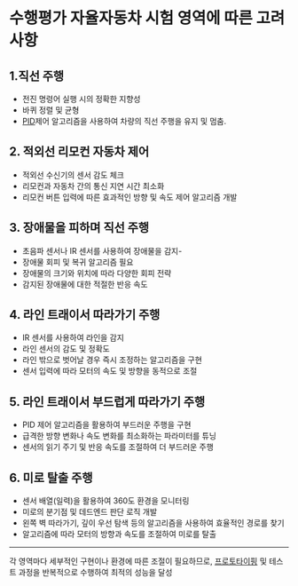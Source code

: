 # 수행평가 자율자동차 시험 영역에 따른 고려사항

## 1.직선 주행
 - 전진 명령어 실행 시의 정확한 지향성
 - 바퀴 정렬 및 균형
 - [PID](https://ok1659.tistory.com/755)제어 알고리즘을 사용하여 차량의 직선 주행을 유지 및 멈춤.

## 2. 적외선 리모컨 자동차 제어
 - 적외선 수신기의 센서 감도 체크
 - 리모컨과 자동차 간의 통신 지연 시간 최소화
 - 리모컨 버튼 입력에 따른 효과적인 방향 및 속도 제어 알고리즘 개발

## 3. 장애물을 피하며 직선 주행
 - 초음파 센서나 IR 센서를 사용하여 장애물을 감지- 
 - 장애물 회피 및 복귀  알고리즘 필요
 - 장애물의 크기와 위치에 따라 다양한 회피 전략
 - 감지된 장애물에 대한 적절한 반응 속도

## 4. 라인 트래이서 따라가기 주행
- IR 센서를 사용하여 라인을 감지
- 라인 센서의 감도 및 정확도
- 라인 밖으로 벗어날 경우 즉시 조정하는 알고리즘을 구현
- 센서 입력에 따라 모터의 속도 및 방향을 동적으로 조절

## 5. 라인 트래이서 부드럽게 따라가기 주행
- PID 제어 알고리즘을 활용하여 부드러운 주행을 구현
- 급격한 방향 변화나 속도 변화를 최소화하는 파라미터를 튜닝
- 센서의 읽기 주기 및 반응 속도를 조절하여 더 부드러운 주행

## 6. 미로 탈출 주행
- 센서 배열(일력)을 활용하여 360도 환경을 모니터링
- 미로의 분기점 및 데드엔드 판단 로직 개발
- 왼쪽 벽 따라가기, 깊이 우선 탐색 등의 알고리즘을 사용하여 효율적인 경로를 찾기
- 알고리즘에 따라 모터의 방향과 속도를 조절하여 미로를 탈출
---
각 영역마다 세부적인 구현이나 환경에 따른 조절이 필요하므로, 
[프로토타이핑](https://ko.wikipedia.org/wiki/%ED%94%84%EB%A1%9C%ED%86%A0%ED%83%80%EC%9E%85#:~:text=%ED%94%84%EB%A1%9C%ED%86%A0%ED%83%80%EC%9D%B4%ED%95%91%EC%9D%80%20%EC%8B%9C%EC%8A%A4%ED%85%9C%EC%9D%98,%EB%B0%98%EC%98%81%ED%95%9C%20%EB%B2%84%EC%A0%84%EC%9D%B4%20%EB%82%98%EC%98%A4%EA%B2%8C%20%EB%90%9C%EB%8B%A4.) 및 테스트 과정을 반복적으로 수행하여 최적의 성능을 달성
